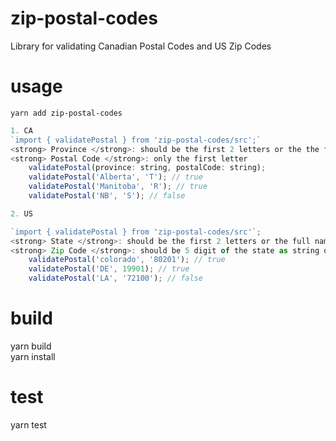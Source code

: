 # zip-postal-codes

Library for validating Canadian Postal Codes and US Zip Codes

# usage

`yarn add zip-postal-codes`

```javascript
1. CA
`import { validatePostal } from 'zip-postal-codes/src';`
<strong> Province </strong>: should be the first 2 letters or the the full name of the province
<strong> Postal Code </strong>: only the first letter 
    validatePostal(province: string, postalCode: string); 
    validatePostal('Alberta', 'T'); // true
    validatePostal('Manitoba', 'R'); // true
    validatePostal('NB', 'S'); // false
```

```javascript
2. US

`import { validatePostal } from 'zip-postal-codes/src'`;
<strong> State </strong>: should be the first 2 letters or the full name of the state
<strong> Zip Code </strong>: should be 5 digit of the state as string or number
    validatePostal('colorado', '80201'); // true
    validatePostal('DE', 19901); // true 
    validatePostal('LA', '72100'); // false
```
# build

yarn build <br>
yarn install

# test

yarn test
